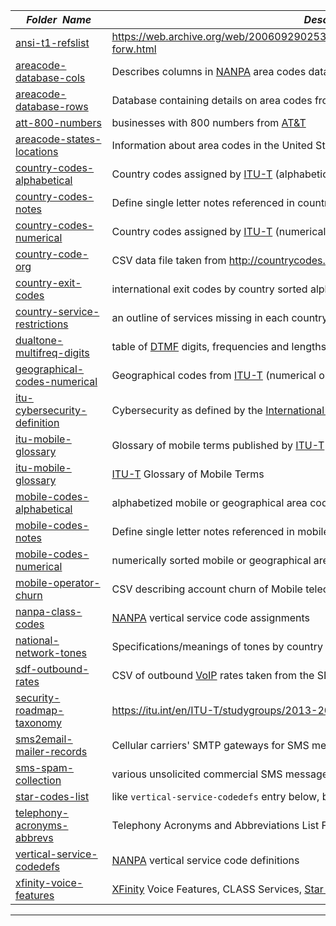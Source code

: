 |&nbsp;&nbsp;&nbsp;&nbsp;_Folder&nbsp;&nbsp;Name_&nbsp;&nbsp;&nbsp;&nbsp;| _Description of Contents_
|:----------------|--------------------------------------------------------------------------------------------------------------------------------------------------------
| [ansi-t1-refslist](ansi-t1-refslist.txt) |  <https://web.archive.org/web/20060929025357fw_/http://www.its.bldrdoc.gov/projects/devglossary/t1g-forw.html> 
| [areacode-database-cols](areacode-database-cols.csv) |  Describes columns in [NANPA](https://www.nationalnanpa.com/ "North American Numbering Plan Association") area codes database below 
| [areacode-database-rows](areacode-database-rows.csv) |  Database containing details on area codes from [NANPA](https://www.nationalnanpa.com/ "North American Numbering Plan Association") 
| [att-800-numbers](att-800-numbers.txt) |  businesses with 800 numbers from [AT&T](https://att.net "American Telephone and Telegraph") 
| [areacode-states-locations](areacode-states-locations.txt) |  Information about area codes in the United States 
| [country-codes-alphabetical](country-codes-alphabetical.txt) |  Country codes assigned by [ITU-T](https://itu.int "International Telecommunication Union") (alphabetical order) 
| [country-codes-notes](country-codes-notes.txt) |  Define single letter notes referenced in country code files 
| [country-codes-numerical](country-codes-numerical.txt) |  Country codes assigned by [ITU-T](https://itu.int "International Telecommunication Union") (numerical order) 
| [country-code-org](country-code-org.csv) |  CSV data file taken from <http://countrycodes.org> 
| [country-exit-codes](country-exit-codes.txt) |  international exit codes by country sorted alphabetically 
| [country-service-restrictions](country-service-restrictions.txt) |  an outline of services missing in each country 
| [dualtone-multifreq-digits](dualtone-multifreq-digits.md) |  table of [DTMF](https://wikipedia.org/wiki/Dual-tone_multi-frequency_signaling "Dual Tone Multi-Frequency") digits, frequencies and lengths <http://www.blueboxing.org/ccitt5.html> 
| [geographical-codes-numerical](geographical-codes-numerical.txt) |  Geographical codes from [ITU-T](https://itu.int "International Telecommunication Union") (numerical order) 
| [itu-cybersecurity-definition](itu-cybersecurity-definition.md) |  Cybersecurity as defined by the [International Telecommunication Union](https://wikipedia.org/wiki/International_Telecommunication_Union) 
| [itu-mobile-glossary](itu-mobile-glossary.txt) |  Glossary of mobile terms published by [ITU-T](https://itu.int "International Telecommunication Union") 
| [itu-mobile-glossary](itu-mobile-glossary.txt) |  [ITU-T](https://itu.int "International Telecommunication Union") Glossary of Mobile Terms 
| [mobile-codes-alphabetical](mobile-codes-alphabetical.txt) |  alphabetized mobile or geographical area codes 
| [mobile-codes-notes](mobile-codes-notes.txt) |  Define single letter notes referenced in mobile code files 
| [mobile-codes-numerical](mobile-codes-numerical.txt) |  numerically sorted mobile or geographical area codes 
| [mobile-operator-churn](mobile-operator-churn.csv) |  CSV describing account churn of Mobile telecom operators 
| [nanpa-class-codes](nanpa-class-codes.txt) |  [NANPA](https://www.nationalnanpa.com "North American Numbering Plan Association") vertical service code assignments 
| [national-network-tones](national-network-tones.txt) |  Specifications/meanings of tones by country via [ITU-T](https://itu.int "International Telecommunication Union") 
| [sdf-outbound-rates](sdf-outbound-rates.csv.xz) |  CSV of outbound [VoIP](https://wikipedia.org/wiki/Voice_over_IP "Voice over IP") rates taken from the SDF FTP server 
| [security-roadmap-taxonomy](security-roadmap-taxonomy.md) |  <https://itu.int/en/ITU-T/studygroups/2013-2016/17/ict/Pages/ict-part02.aspx> 
| [sms2email-mailer-records](sms2email-mailer-records.txt) |  Cellular carriers' SMTP gateways for SMS messages 
| [sms-spam-collection](sms-spam-collection.txt) |  various unsolicited commercial SMS messages in the UK 
| [star-codes-list](star-codes-list.txt) |  like `vertical-service-codedefs` entry below, but with more codes listed and briefer descriptions 
| [telephony-acronyms-abbrevs](telephony-acronyms-abbrevs.txt) |  Telephony Acronyms and Abbreviations List From Hell 
| [vertical-service-codedefs](vertical-service-codedefs.txt) |  [NANPA](https://www.nationalnanpa.com "North American Numbering Plan Association") vertical service code definitions 
| [xfinity-voice-features](xfinity-voice-features.txt) |  [XFinity](https://my.xfinity.com/ "XFinity by Comcast") Voice Features, CLASS Services, [Star Codes](https://wikipedia.org/wiki/Vertical_service_code), etc. 

* * *

